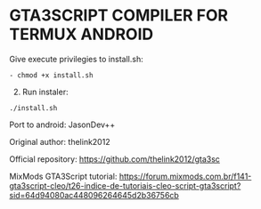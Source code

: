 # GTA3SCRIPT COMPILER FOR TERMUX ANDROID

Give execute privilegies to install.sh:
```
- chmod +x install.sh
```

2. Run instaler:
```
./install.sh
```

Port to android:
JasonDev++

Original author:
thelink2012

Official repository:
https://github.com/thelink2012/gta3sc

MixMods GTA3Script tutorial:
https://forum.mixmods.com.br/f141-gta3script-cleo/t26-indice-de-tutoriais-cleo-script-gta3script?sid=64d94080ac448096264645d2b36756cb
